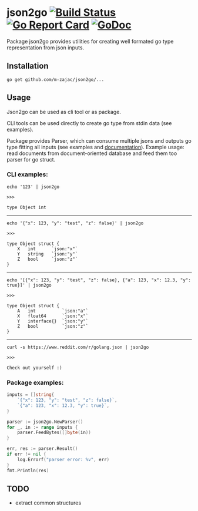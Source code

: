 # json2go [![Build Status](https://travis-ci.org/m-zajac/json2go.svg?branch=master)](https://travis-ci.org/m-zajac/json2go) [![Go Report Card](https://goreportcard.com/badge/github.com/m-zajac/json2go)](https://goreportcard.com/report/github.com/m-zajac/json2go) [![GoDoc](https://godoc.org/github.com/m-zajac/json2go?status.svg)](http://godoc.org/github.com/m-zajac/json2go)

Package json2go provides utilities for creating well formated go type representation from json inputs.

## Installation

    go get github.com/m-zajac/json2go/...

## Usage

Json2go can be used as cli tool or as package.

CLI tools can be used directly to create go type from stdin data (see examples).

Package provides Parser, which can consume multiple jsons and outputs go type fitting all inputs (see examples and [documentation](https://godoc.org/github.com/m-zajac/json2go)). Example usage: read documents from document-oriented database and feed them too parser for go struct.

### CLI examples:

    echo '123' | json2go

    >>>

    type Object int

---

    echo '{"x": 123, "y": "test", "z": false}' | json2go

    >>>

    type Object struct {
    	X	int      `json:"x"`
    	Y	string   `json:"y"`
    	Z	bool     `json:"z"`
    }

---

    echo '[{"x": 123, "y": "test", "z": false}, {"a": 123, "x": 12.3, "y": true}]' | json2go

    >>>

    type Object struct {
    	A	int          `json:"a"`
    	X	float64      `json:"x"`
    	Y	interface{}  `json:"y"`
    	Z	bool         `json:"z"`
    }

---

    curl -s https://www.reddit.com/r/golang.json | json2go

    >>>

    Check out yourself :)

### Package examples:

```go
inputs = []string{
	`{"x": 123, "y": "test", "z": false}`,
	`{"a": 123, "x": 12.3, "y": true}`,
}

parser := json2go.NewParser()
for _, in := range inputs {
	parser.FeedBytes([]byte(in))
}

err, res := parser.Result()
if err != nil {
	log.Errorf("parser error: %v", err)
}
fmt.Println(res)
```


## TODO

- extract common structures
